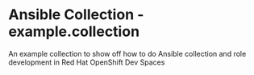 # Ansible Collection - example.collection

An example collection to show off how to do Ansible collection and role development in Red Hat OpenShift Dev Spaces
